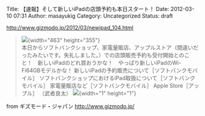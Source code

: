 Title: 【速報】そして新しいiPadの店頭予約も本日スタート！
Date: 2012-03-10 07:31
Author: masayukig
Category: Uncategorized
Status: draft

<http://www.gizmodo.jp/2012/03/newipad_104.html>  
  
  

> ![](http://www.gizmodo.jp/upload_files2/120310-Image8.jpg){width="463"
> height="355"}  
> 本日からソフトバンクショップ、家電量販店、アップルストア（間違いだったみたいです。失礼しました。）での店頭販売予約も受付開始とのこと！　新しいiPadのどれ買おうかな！　やっぱり新しいiPadのWi-Fi64GBモデルかな！
> 新しいiPadの予約販売について［ソフトバンクモバイル］
> ソフトバンクショップにおけるiPad取扱について［ソフトバンクモバイル］
> 家電量販店など［ソフトバンクモバイル］ Apple Store［アップル］
> （武者良太）
> ![](http://rss.rssad.jp/rss/artimg/T7he30zk4qYy/81fe8cb4217bb437651f16fbbe0520f7){width="1"
> height="1"}

  
  
from ギズモード・ジャパン <http://www.gizmodo.jp/>

